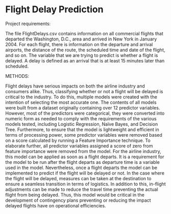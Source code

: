 # Flight Delay Prediction

Project requirements: 

The file FlightDelays.csv contains information on all commercial flights that departed the Washington, D.C., area and arrived in New York in January 2004. For each flight, there is information on the departure and arrival airports, the distance of the route, the scheduled time and date of the flight, and so on. The variable that we are trying to predict is whether a flight is delayed. A delay is defined as an arrival that is at least 15 minutes later than scheduled.

METHODS:

Flight delays have serious impacts on both the airline industry and consumers alike. Thus, classifying whether or not a flight will be delayed is critical to the industry. To do this, multiple models were created with the intention of selecting the most accurate one. The contents of all models were built from a dataset originally containing over 12 predictor variables. However, most of the predictors were categorical, they were converted into numeric form as needed to comply with the requirements of the various models tested, including Logistic Regression, Naïve Bayes, and Decision Tree. Furthermore, to ensure that the model is lightweight and efficient in terms of processing power, some predictor variables were removed based on a score calculated by running a Feature Importance technique. To elaborate further, all predictor variables assigned a score of zero from feature importance were removed from the model. For the airline industry, this model can be applied as soon as a flight departs. It is a requirement for the model to be run after the flight departs as departure time is a variable used in the model. Nevertheless, once a flight departs the model can
be implemented to predict if the flight will be delayed or not. In the case where the flight will be delayed, measures can be taken at the destination to ensure a seamless transition in terms of logistics. In addition to this, in-flight adjustments can be made to reduce the travel time preventing the actual flight from being
delayed. Thus, this model would be critical in the development of contingency plans preventing or reducing the impact delayed flights have on operational efficiencies.
